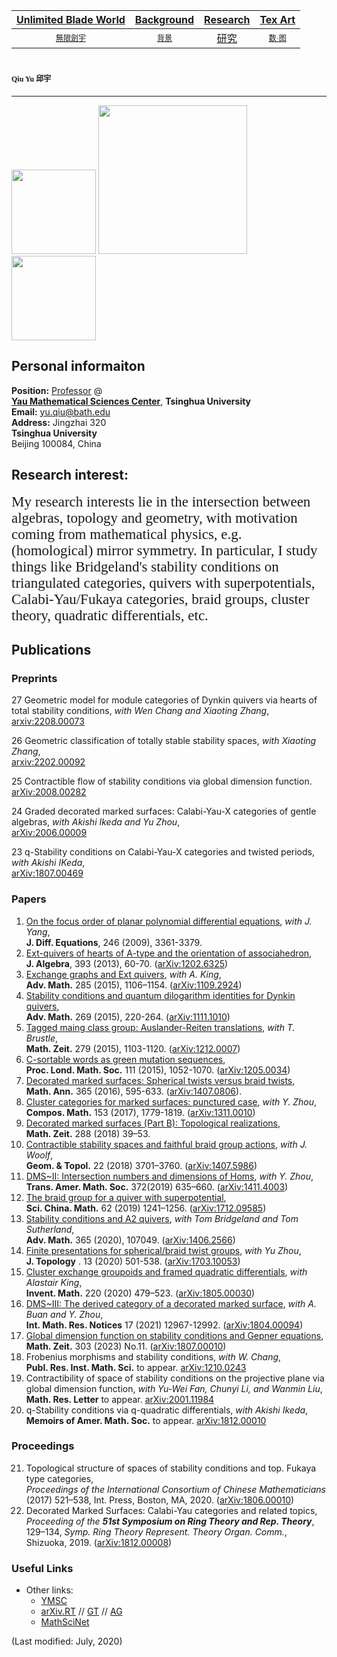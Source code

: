 [Unlimited Blade World](https://ubw-q.github.io)  | [Background](https://ubw-q.github.io/BG)  | [Research](https://ubw-q.github.io/Rs) |  [Tex Art](https://ubw-q.github.io/Art)  
:---: | :---: | :---: | :---:
[<span style="font-family:STKaiti;font-size:12;font-color:blue">無限劍宇</span>](https://ubw-q.github.io/Qy) | [<span style="font-family:STKaiti;font-size:12;font-color:blue"> 背景 </span>](https://ubw-q.github.io/BJ)  | [研究](https://ubw-q.github.io/Rs)       |  [<span style="font-family:STKaiti;font-size:12;font-color:blue"> 数·图 </span>](https://ubw-q.github.io/Art) 


# <span style="font-family:STKaiti;font-size:12"> Qiu Yu 邱宇 </span> 
---
<img src="https://raw.githubusercontent.com/UBW-Q/ubw-q.github.io/master/Fig/2CB9A147-EF06-4FBF-94E4-EA232A5BE934.jpeg" width="135" /> <img 
src="https://raw.githubusercontent.com/UBW-Q/ubw-q.github.io/master/Paris.jpg" width="238" /> <img src="https://raw.githubusercontent.com/UBW-Q/ubw-q.github.io/master/Fig/FD57DCDA-7D56-4FB9-84AD-2887A443D480.jpeg" width="135" />

## Personal informaiton
**Position:**  [Professor](http://ymsc.tsinghua.edu.cn/cn/content/show/170-128.html) @ <br> 
**[Yau Mathematical Sciences Center](http://ymsc.tsinghua.edu.cn/cn)**, **Tsinghua University** <br>
**Email:** [yu.qiu@bath.edu]()  <br> 
**Address:** Jingzhai 320 <br> **Tsinghua University** <br> Beijing 100084, China  <br>

## Research interest: 
<span style="font-family:Papyrus;font-color:blue;font-size:23px;"> My research interests lie in the intersection between algebras, topology and geometry, with motivation coming from mathematical physics, e.g. (homological) mirror symmetry. In particular, I study things like Bridgeland's stability conditions on triangulated categories, quivers with superpotentials, Calabi-Yau/Fukaya categories, braid groups, cluster theory, quadratic differentials, etc.</span>

## Publications
### Preprints

27 Geometric model for module categories of Dynkin quivers via hearts of total stability conditions, _with Wen Chang and Xiaoting Zhang_, <br>
[arxiv:2208.00073](https://arxiv.org/abs/2208.00073)

26 Geometric classification of totally stable stability spaces, _with Xiaoting Zhang_, <br>
[arxiv:2202.00092](https://arxiv.org/abs/2202.00092)

25 Contractible flow of stability conditions via global dimension function. <br>
[arXiv:2008.00282](https://arxiv.org/abs/2008.00282)

24 Graded decorated marked surfaces: Calabi-Yau-X categories of gentle algebras, _with Akishi Ikeda and Yu Zhou_, <br> 
[arXiv:2006.00009](https://arxiv.org/abs/2006.00009)

23 q-Stability conditions on Calabi-Yau-X  categories and twisted periods, _with Akishi IKeda_, <br>
[arXiv:1807.00469](https://arxiv.org/abs/1807.00469)

### Papers
1.	[On the focus order of planar polynomial differential equations](https://doi.org/10.1016/j.jde.2009.02.005), _with J. Yang_, <br> 
**J. Diff. Equations**, 246 (2009),  3361-3379. 
2.	[Ext-quivers of hearts of A-type and the orientation of associahedron](https://doi.org/10.1016/j.jalgebra.2013.06.024), <br> 
**J. Algebra**, 393 (2013),  60-70. ([arXiv:1202.6325](https://arxiv.org/abs/1202.6325))
3.	[Exchange graphs and Ext quivers](https://doi.org/10.1016/j.aim.2015.08.017), _with A. King_, <br> 
**Adv. Math.** 285 (2015),  1106–1154. ([arXiv:1109.2924](https://arxiv.org/abs/1109.2924))
4.	[Stability conditions and quantum dilogarithm identities for Dynkin quivers](https://doi.org/10.1016/j.aim.2014.10.014), <br> 
**Adv. Math.** 269 (2015),  220-264. ([arXiv:1111.1010](https://arxiv.org/abs/1111.1010))
5.	[Tagged maing class group: Auslander-Reiten translations](https://doi.org/10.1007/s00209-015-1405-z), _with T. Brustle_, <br> 
**Math. Zeit.** 279 (2015),  1103-1120. ([arXiv:1212.0007](https://arxiv.org/abs/1212.0007))
6.	[C-sortable words as green mutation sequences](https://doi.org/10.1112/plms/pdv046), <br> 
**Proc. Lond. Math. Soc.** 111 (2015),  1052-1070. ([arXiv:1205.0034](https://arxiv.org/abs/1205.0034))
7.	[Decorated marked surfaces: Spherical twists versus braid twists](https://doi.org/10.1007/s00208-015-1339-0), <br> 
**Math. Ann.** 365 (2016),  595-633. ([arXiv:1407.0806](https://arxiv.org/abs/1407.0806)).
8.	[Cluster categories for marked surfaces: punctured case](https://doi.org/10.1112/S0010437X17007229), _with Y. Zhou_, <br> 
**Compos. Math.** 153 (2017),  1779-1819. ([arXiv:1311.0010](https://arxiv.org/abs/1311.0010))
9.	[Decorated marked surfaces (Part B): Topological realizations](https://doi.org/10.1007/s00209-017-1876-1), <br> 
**Math. Zeit.** 288 (2018)  39–53.
10.	[Contractible stability spaces and faithful braid group actions](https://projecteuclid.org/euclid.gt/1538186746), _with J. Woolf_, <br>
**Geom. & Topol.** 22 (2018) 3701–3760. ([arXiv:1407.5986](https://arxiv.org/abs/1407.5986))
11.	[DMS~II: Intersection numbers and dimensions of Homs](https://doi.org/10.1090/tran/7598), _with Y. Zhou_, <br> 
**Trans. Amer. Math. Soc.** 372(2019) 635–660. ([arXiv:1411.4003](https://arxiv.org/abs/1411.4003))
12.	[The braid group for a quiver with superpotential](https://doi.org/10.1007/s11425-018-9503-2), <br> 
**Sci. China. Math.** 62 (2019) 1241–1256. ([arXiv:1712.09585](https://arxiv.org/abs/1712.09585))
13.	[Stability conditions and A2 quivers](https://doi.org/10.1016/j.aim.2020.107049), _with Tom Bridgeland and Tom Sutherland_, <br>
**Adv. Math.** 365 (2020), 107049. ([arXiv:1406.2566](https://arxiv.org/abs/1406.2566))
14. [Finite presentations for spherical/braid twist groups](https://doi.org/10.1112/topo.12135), _with Yu Zhou_, <br>
**J. Topology** . 13 (2020) 501-538. ([arXiv:1703.10053](https://arxiv.org/abs/1703.10053))
15. [Cluster exchange groupoids and framed quadratic differentials](http://link.springer.com/article/10.1007/s00222-019-00932-y), _with Alastair King_, <br>
**Invent. Math.** 220 (2020) 479–523. ([arXiv:1805.00030](https://arxiv.org/abs/1805.00030))
16. [DMS~III: The derived category of a decorated marked surface](https://doi.org/10.1093/imrn/rnz180), _with A. Buan and Y. Zhou_, <br> 
**Int. Math. Res. Notices** 17 (2021) 12967-12992. ([arXiv:1804.00094](https://arxiv.org/abs/1804.00094))
17. [Global dimension function on stability conditions and Gepner equations](https://doi.org/10.1007/s00209-022-03170-w), <br>
**Math. Zeit.** 303 (2023) No.11. ([arXiv:1807.00010](https://arxiv.org/abs/1807.00010))
18. Frobenius morphisms and stability conditions, _with W. Chang_, <br>
**Publ. Res. Inst. Math. Sci.** to appear.
[arXiv:1210.0243](https://arxiv.org/abs/1210.0243)
19. Contractibility of space of stability conditions on the projective plane via global dimension function, _with Yu-Wei Fan, Chunyi Li, and Wanmin Liu_, <br> 
**Math. Res. Letter** to appear.
[arXiv:2001.11984](https://arxiv.org/abs/2001.11984)
20. q-Stability conditions via q-quadratic differentials, _with Akishi Ikeda_, <br> 
**Memoirs of Amer. Math. Soc.** to appear.
[arXiv:1812.00010](https://arxiv.org/abs/1812.00010)

### Proceedings
21. Topological structure of spaces of stability conditions and top. Fukaya type categories, <br>
_Proceedings of the International Consortium of Chinese Mathematicians_ (2017) 521–538, Int. Press, Boston, MA, 2020. ([arXiv:1806.00010](https://arxiv.org/abs/1806.00010))
22. Decorated Marked Surfaces: Calabi-Yau categories and related topics, <br> 
_Proceeding of the **51st Symposium on Ring Theory and Rep. Theory**_, 129–134, _Symp. Ring Theory Represent. Theory Organ. Comm._, Shizuoka, 2019. ([arXiv:1812.00008](https://arxiv.org/abs/1812.00008))

### Useful Links

* Other links:
  * [YMSC](http://ymsc.tsinghua.edu.cn/cn)
  * [arXiv.RT](http://arxiv.org/list/math.RT/recent) // [GT](http://arxiv.org/list/math.GT/recent) // [AG](http://arxiv.org/list/math.AG/recent) 
  * [MathSciNet](http://www.ams.org/mathscinet/)
 
 
(Last modified: July, 2020)


